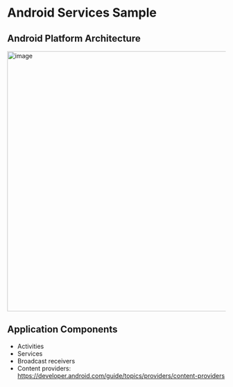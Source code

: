 # Android Services Sample

## Android Platform Architecture
<img src="https://developer.android.com/static/guide/platform/images/android-stack_2x.png" alt="image" width="600" height="auto">

## Application Components
* Activities
* Services
* Broadcast receivers
* Content providers: https://developer.android.com/guide/topics/providers/content-providers